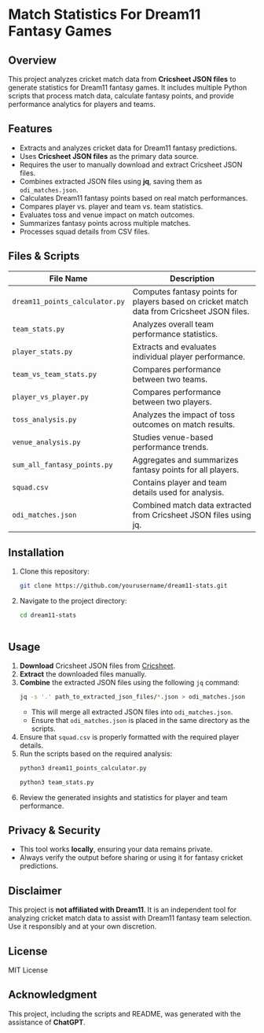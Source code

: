 # Match Statistics For Dream11 Fantasy Games

## Overview
This project analyzes cricket match data from **Cricsheet JSON files** to generate statistics for Dream11 fantasy games. It includes multiple Python scripts that process match data, calculate fantasy points, and provide performance analytics for players and teams.

## Features
- Extracts and analyzes cricket data for Dream11 fantasy predictions.
- Uses **Cricsheet JSON files** as the primary data source.
- Requires the user to manually download and extract Cricsheet JSON files.
- Combines extracted JSON files using **jq**, saving them as `odi_matches.json`.
- Calculates Dream11 fantasy points based on real match performances.
- Compares player vs. player and team vs. team statistics.
- Evaluates toss and venue impact on match outcomes.
- Summarizes fantasy points across multiple matches.
- Processes squad details from CSV files.

## Files & Scripts

| File Name                     | Description |
|--------------------------------|-------------|
| `dream11_points_calculator.py` | Computes fantasy points for players based on cricket match data from Cricsheet JSON files. |
| `team_stats.py`                | Analyzes overall team performance statistics. |
| `player_stats.py`              | Extracts and evaluates individual player performance. |
| `team_vs_team_stats.py`        | Compares performance between two teams. |
| `player_vs_player.py`          | Compares performance between two players. |
| `toss_analysis.py`             | Analyzes the impact of toss outcomes on match results. |
| `venue_analysis.py`            | Studies venue-based performance trends. |
| `sum_all_fantasy_points.py`    | Aggregates and summarizes fantasy points for all players. |
| `squad.csv`                    | Contains player and team details used for analysis. |
| `odi_matches.json`             | Combined match data extracted from Cricsheet JSON files using jq. |

## Installation
1. Clone this repository:
   ```sh
   git clone https://github.com/yourusername/dream11-stats.git
   ```
2. Navigate to the project directory:
   ```sh
   cd dream11-stats
   ```
   ```

## Usage
1. **Download** Cricsheet JSON files from [Cricsheet](https://cricsheet.org/downloads/).
2. **Extract** the downloaded files manually.
3. **Combine** the extracted JSON files using the following `jq` command:
   ```sh
   jq -s '.' path_to_extracted_json_files/*.json > odi_matches.json
   ```
   - This will merge all extracted JSON files into `odi_matches.json`.
   - Ensure that `odi_matches.json` is placed in the same directory as the scripts.
4. Ensure that `squad.csv` is properly formatted with the required player details.
5. Run the scripts based on the required analysis:
   ```sh
   python3 dream11_points_calculator.py
   ```
   ```sh
   python3 team_stats.py
   ```
6. Review the generated insights and statistics for player and team performance.

## Privacy & Security
- This tool works **locally**, ensuring your data remains private.
- Always verify the output before sharing or using it for fantasy cricket predictions.

## Disclaimer
This project is **not affiliated with Dream11**. It is an independent tool for analyzing cricket match data to assist with Dream11 fantasy team selection. Use it responsibly and at your own discretion.

## License
MIT License

## Acknowledgment
This project, including the scripts and README, was generated with the assistance of **ChatGPT**.

